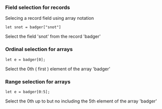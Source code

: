 
### Field selection for records

Selecing a record field using array notation

```tremor
let snot = badger["snot"]
```

Select the field 'snot' from the record 'badger'

### Ordinal selection for arrays

```tremor
let e = badger[0];
```

Select the 0th ( first ) element of the array 'badger'

### Range selection for arrays

```tremor
let e = badger[0:5];
```

Select the 0th up to but no including the 5th element of the array 'badger'


